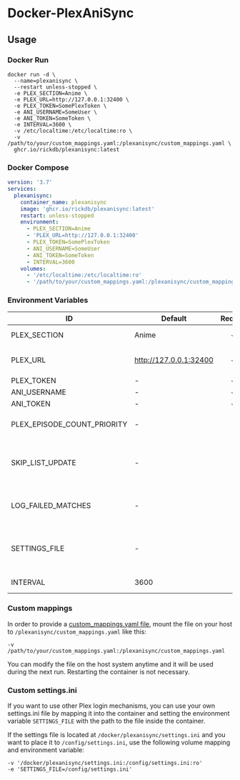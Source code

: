 # Docker-PlexAniSync

## Usage

### Docker Run

```
docker run -d \
  --name=plexanisync \
  --restart unless-stopped \
  -e PLEX_SECTION=Anime \
  -e PLEX_URL=http://127.0.0.1:32400 \
  -e PLEX_TOKEN=SomePlexToken \
  -e ANI_USERNAME=SomeUser \
  -e ANI_TOKEN=SomeToken \
  -e INTERVAL=3600 \
  -v /etc/localtime:/etc/localtime:ro \
  -v /path/to/your/custom_mappings.yaml:/plexanisync/custom_mappings.yaml \
  ghcr.io/rickdb/plexanisync:latest
```

### Docker Compose

```yaml
version: '3.7'
services:
  plexanisync:
    container_name: plexanisync
    image: 'ghcr.io/rickdb/plexanisync:latest'
    restart: unless-stopped
    environment:
      - PLEX_SECTION=Anime
      - 'PLEX_URL=http://127.0.0.1:32400'
      - PLEX_TOKEN=SomePlexToken
      - ANI_USERNAME=SomeUser
      - ANI_TOKEN=SomeToken
      - INTERVAL=3600
    volumes:
      - '/etc/localtime:/etc/localtime:ro'
      - '/path/to/your/custom_mappings.yaml:/plexanisync/custom_mappings.yaml'
```

### Environment Variables

| ID                          | Default                | Required | Note                                                                                                                                                     |
| --------------------------- | ---------------------- | :-------: | -------------------------------------------------------------------------------------------------------------------------------------------------------- |
| PLEX_SECTION                | Anime                  | &#10003;* | The library where your anime resides                                                                                                                     |
| PLEX_URL                    | http://127.0.0.1:32400 | &#10003;* | The address to your Plex Media Server, for example: http://127.0.0.1:32400                                                                               |
| PLEX_TOKEN                  | -                      | &#10003;* | Follow [this guide](https://support.plex.tv/articles/204059436-finding-an-authentication-token-x-plex-token/)                                            |
| ANI_USERNAME                | -                      | &#10003;* | Your [AniList.co](http://www.anilist.co) username                                                                                                        |
| ANI_TOKEN                   | -                      | &#10003;* | Get it [here](https://anilist.co/api/v2/oauth/authorize?client_id=1549&response_type=token)                                                              |
| PLEX_EPISODE_COUNT_PRIORITY | -                      | &#10005;  | If set to True, Plex episode watched count will take priority over AniList (default = False)                                                             |
| SKIP_LIST_UPDATE            | -                      | &#10005;  | If set to True, it will NOT update your AniList which is useful if you want to do a test run to check if everything lines up properly. (default = False) |
| LOG_FAILED_MATCHES          | -                      | &#10005;  | If set to True, failed matches will be written to /plexanisync/failed_matches.txt (default = False)                                                      |
| SETTINGS_FILE               | -                      | &#10005;  | Location of a custom settings.ini for more advanced configuration. Makes all settings above obsolete. See section below for usage.                       |
| INTERVAL                    | 3600                   | &#10005;  | The time in between syncs in seconds                                                                                                                     |

### Custom mappings

In order to provide a [custom_mappings.yaml file](https://github.com/RickDB/PlexAniSync#custom-anime-mapping), mount the file on your host to `/plexanisync/custom_mappings.yaml` like this:

```
-v /path/to/your/custom_mappings.yaml:/plexanisync/custom_mappings.yaml
```

You can modify the file on the host system anytime and it will be used during the next run. Restarting the container is not necessary.

### Custom settings.ini

If you want to use other Plex login mechanisms, you can use your own settings.ini file by mapping it into the container and setting the environment variable `SETTINGS_FILE` with the path to the file inside the container.

If the settings file is located at `/docker/plexanisync/settings.ini` and you want to place it to `/config/settings.ini`, use the following volume mapping and environment variable:

```
-v '/docker/plexanisync/settings.ini:/config/settings.ini:ro'
-e 'SETTINGS_FILE=/config/settings.ini'
```